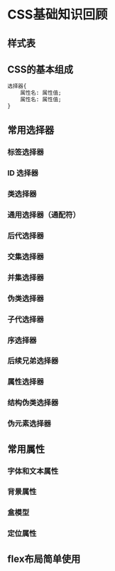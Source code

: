 # CSS基础知识回顾

## 样式表

## CSS的基本组成

```html
选择器{ 
	属性名: 属性值; 
	属性名: 属性值; 
}
```


## 常用选择器

### 标签选择器

### ID 选择器

### 类选择器

### 通用选择器（通配符）

### 后代选择器

### 交集选择器

### 并集选择器

### 伪类选择器

### 子代选择器

### 序选择器

### 后续兄弟选择器

### 属性选择器

### 结构伪类选择器

### 伪元素选择器


## 常用属性

### 字体和文本属性

### 背景属性

### 盒模型

### 定位属性


## flex布局简单使用
